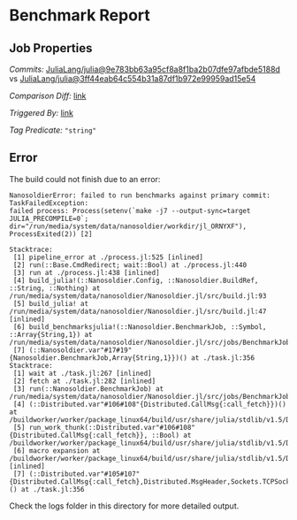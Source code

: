 # Benchmark Report

## Job Properties

*Commits:* [JuliaLang/julia@9e783bb63a95cf8a8f1ba2b07dfe97afbde5188d](https://github.com/JuliaLang/julia/commit/9e783bb63a95cf8a8f1ba2b07dfe97afbde5188d) vs [JuliaLang/julia@3ff44eab64c554b31a87df1b972e99959ad15e54](https://github.com/JuliaLang/julia/commit/3ff44eab64c554b31a87df1b972e99959ad15e54)

*Comparison Diff:* [link](https://github.com/JuliaLang/julia/compare/3ff44eab64c554b31a87df1b972e99959ad15e54..9e783bb63a95cf8a8f1ba2b07dfe97afbde5188d)

*Triggered By:* [link](https://github.com/JuliaLang/julia/commit/9e783bb63a95cf8a8f1ba2b07dfe97afbde5188d#commitcomment-48108474)

*Tag Predicate:* `"string"`

## Error

The build could not finish due to an error:

```
NanosoldierError: failed to run benchmarks against primary commit: TaskFailedException:
failed process: Process(setenv(`make -j7 --output-sync=target JULIA_PRECOMPILE=0`; dir="/run/media/system/data/nanosoldier/workdir/jl_ORNYXF"), ProcessExited(2)) [2]

Stacktrace:
 [1] pipeline_error at ./process.jl:525 [inlined]
 [2] run(::Base.CmdRedirect; wait::Bool) at ./process.jl:440
 [3] run at ./process.jl:438 [inlined]
 [4] build_julia!(::Nanosoldier.Config, ::Nanosoldier.BuildRef, ::String, ::Nothing) at /run/media/system/data/nanosoldier/Nanosoldier.jl/src/build.jl:93
 [5] build_julia! at /run/media/system/data/nanosoldier/Nanosoldier.jl/src/build.jl:47 [inlined]
 [6] build_benchmarksjulia!(::Nanosoldier.BenchmarkJob, ::Symbol, ::Array{String,1}) at /run/media/system/data/nanosoldier/Nanosoldier.jl/src/jobs/BenchmarkJob.jl:301
 [7] (::Nanosoldier.var"#17#19"{Nanosoldier.BenchmarkJob,Array{String,1}})() at ./task.jl:356
Stacktrace:
 [1] wait at ./task.jl:267 [inlined]
 [2] fetch at ./task.jl:282 [inlined]
 [3] run(::Nanosoldier.BenchmarkJob) at /run/media/system/data/nanosoldier/Nanosoldier.jl/src/jobs/BenchmarkJob.jl:226
 [4] (::Distributed.var"#106#108"{Distributed.CallMsg{:call_fetch}})() at /buildworker/worker/package_linux64/build/usr/share/julia/stdlib/v1.5/Distributed/src/process_messages.jl:294
 [5] run_work_thunk(::Distributed.var"#106#108"{Distributed.CallMsg{:call_fetch}}, ::Bool) at /buildworker/worker/package_linux64/build/usr/share/julia/stdlib/v1.5/Distributed/src/process_messages.jl:79
 [6] macro expansion at /buildworker/worker/package_linux64/build/usr/share/julia/stdlib/v1.5/Distributed/src/process_messages.jl:294 [inlined]
 [7] (::Distributed.var"#105#107"{Distributed.CallMsg{:call_fetch},Distributed.MsgHeader,Sockets.TCPSocket})() at ./task.jl:356
```

Check the logs folder in this directory for more detailed output.

